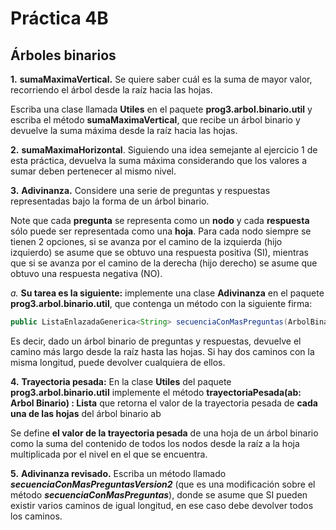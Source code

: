 ﻿# **Práctica 4B**

## **Árboles binarios**

**1.** **sumaMaximaVertical.** Se quiere saber cuál es la suma de mayor valor, recorriendo el árbol desde la raíz hacia las hojas.

Escriba una clase llamada **Utiles** en el paquete **prog3.arbol.binario.util** y escriba el método **sumaMaximaVertical**, que recibe un árbol binario y devuelve la suma máxima desde la raíz hacia las hojas.

**2.** **sumaMaximaHorizontal**. Siguiendo una idea semejante al ejercicio 1 de esta práctica, devuelva la suma máxima considerando que los valores a sumar deben pertenecer al mismo nivel.

**3.** **Adivinanza.** Considere una serie de preguntas y respuestas representadas bajo la forma de un árbol binario.

Note que cada **pregunta** se representa como un **nodo** y cada **respuesta** sólo puede ser representada como una **hoja**. Para cada nodo siempre se tienen 2 opciones, si se avanza por el camino de la izquierda (hijo izquierdo) se asume que se obtuvo una respuesta positiva (SI), mientras que si se avanza por el camino de la derecha (hijo derecho) se asume que obtuvo una respuesta negativa (NO).

_a._ **Su tarea es la siguiente:** implemente una clase **Adivinanza** en el paquete **prog3.arbol.binario.util**, que contenga un método con la siguiente firma:

```java
public ListaEnlazadaGenerica<String> secuenciaConMasPreguntas(ArbolBinario<String> abinario)
```

Es decir, dado un árbol binario de preguntas y respuestas, devuelve el camino más largo desde la raíz hasta las hojas. Si hay dos caminos con la misma longitud, puede devolver cualquiera de ellos.

**4.** **Trayectoria pesada:** En la clase **Utiles** del paquete **prog3.arbol.binario.util** implemente el método **trayectoriaPesada(ab: Arbol Binario) : Lista** que retorna el valor de la trayectoria pesada de **cada una de las hojas** del árbol binario ab

Se define **el valor de la trayectoria pesada** de una hoja de un árbol binario como la suma del contenido de todos los nodos desde la raíz a la hoja multiplicada por el nivel en el que se encuentra.

**5.** **Adivinanza revisado.** Escriba un método llamado **_secuenciaConMasPreguntasVersion2_** (que es una modificación sobre el método **_secuenciaConMasPreguntas_**), donde se asume que SI pueden existir varios caminos de igual longitud, en ese caso debe devolver todos los caminos.
